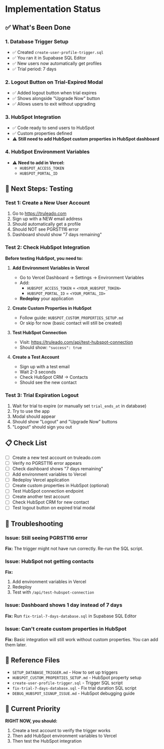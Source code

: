 # Implementation Status

## ✅ What's Been Done

### 1. Database Trigger Setup
- ✅ Created `create-user-profile-trigger.sql`
- ✅ You ran it in Supabase SQL Editor
- ✅ New users now automatically get profiles
- ✅ Trial period: 7 days

### 2. Logout Button on Trial-Expired Modal
- ✅ Added logout button when trial expires
- ✅ Shows alongside "Upgrade Now" button
- ✅ Allows users to exit without upgrading

### 3. HubSpot Integration
- ✅ Code ready to send users to HubSpot
- ✅ Custom properties defined
- ⚠️ **Still need to add HubSpot custom properties in HubSpot dashboard**

### 4. HubSpot Environment Variables
- ⚠️ **Need to add in Vercel:**
  - `HUBSPOT_ACCESS_TOKEN`
  - `HUBSPOT_PORTAL_ID`

## 🧪 Next Steps: Testing

### Test 1: Create a New User Account
1. Go to https://truleado.com
2. Sign up with a NEW email address
3. Should automatically get a profile
4. Should NOT see PGRST116 error
5. Dashboard should show "7 days remaining"

### Test 2: Check HubSpot Integration
**Before testing HubSpot, you need to:**

1. **Add Environment Variables in Vercel**
   - Go to Vercel Dashboard → Settings → Environment Variables
   - Add:
     - `HUBSPOT_ACCESS_TOKEN` = `<YOUR_HUBSPOT_TOKEN>`
     - `HUBSPOT_PORTAL_ID` = `<YOUR_PORTAL_ID>`
   - **Redeploy** your application

2. **Create Custom Properties in HubSpot**
   - Follow guide: `HUBSPOT_CUSTOM_PROPERTIES_SETUP.md`
   - Or skip for now (basic contact will still be created)

3. **Test HubSpot Connection**
   - Visit: https://truleado.com/api/test-hubspot-connection
   - Should show: `"success": true`

4. **Create a Test Account**
   - Sign up with a test email
   - Wait 2-3 seconds
   - Check HubSpot CRM → Contacts
   - Should see the new contact

### Test 3: Trial Expiration Logout
1. Wait for trial to expire (or manually set `trial_ends_at` in database)
2. Try to use the app
3. Modal should appear
4. Should show "Logout" and "Upgrade Now" buttons
5. "Logout" should sign you out

## 📋 Check List

- [ ] Create a new test account on truleado.com
- [ ] Verify no PGRST116 error appears
- [ ] Check dashboard shows "7 days remaining"
- [ ] Add environment variables to Vercel
- [ ] Redeploy Vercel application
- [ ] Create custom properties in HubSpot (optional)
- [ ] Test HubSpot connection endpoint
- [ ] Create another test account
- [ ] Check HubSpot CRM for new contact
- [ ] Test logout button on expired trial modal

## 🐛 Troubleshooting

### Issue: Still seeing PGRST116 error
**Fix:** The trigger might not have run correctly. Re-run the SQL script.

### Issue: HubSpot not getting contacts
**Fix:** 
1. Add environment variables in Vercel
2. Redeploy
3. Test with `/api/test-hubspot-connection`

### Issue: Dashboard shows 1 day instead of 7 days
**Fix:** Run `fix-trial-7-days-database.sql` in Supabase SQL Editor

### Issue: Can't create custom properties in HubSpot
**Fix:** Basic integration will still work without custom properties. You can add them later.

## 📄 Reference Files

- `SETUP_DATABASE_TRIGGER.md` - How to set up triggers
- `HUBSPOT_CUSTOM_PROPERTIES_SETUP.md` - HubSpot property setup
- `create-user-profile-trigger.sql` - Trigger SQL script
- `fix-trial-7-days-database.sql` - Fix trial duration SQL script
- `DEBUG_HUBSPOT_SIGNUP_ISSUE.md` - HubSpot debugging guide

## 🎯 Current Priority

**RIGHT NOW, you should:**
1. Create a test account to verify the trigger works
2. Then add HubSpot environment variables to Vercel
3. Then test the HubSpot integration

